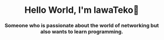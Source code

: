 <h1 align="center">Hello World, I'm lawaTeko👋</h1>
<h3 align="center">Someone who is passionate about the world of networking but also wants to learn programming.</h3>
